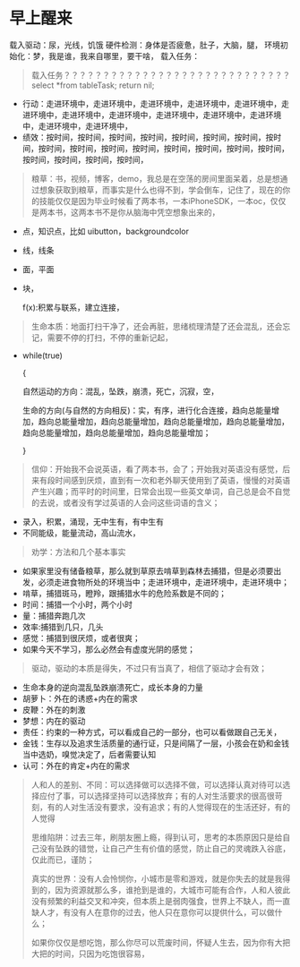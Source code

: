 # 早上醒来



载入驱动：尿，光线，饥饿 硬件检测：身体是否疲惫，肚子，大脑，腿， 环境初始化：梦，我是谁，我来自哪里，要干啥， 载入任务：

> 载入任务？？？？？？？？？？？？？？？？？？？？？？？？？？？？？ select \*from tableTask; return nil;

* 行动：走进环境中，走进环境中，走进环境中，走进环境中，走进环境中，走进环境中，走进环境中，走进环境中，走进环境中，走进环境中，走进环境中，走进环境中，走进环境中，
* 绩效：按时间，按时间，按时间，按时间，按时间，按时间，按时间，按时间，按时间，按时间，按时间，按时间，按时间，按时间，按时间，按时间，按时间，按时间，按时间，按时间，

> 粮草：书，视频，博客，demo，我总是在空荡的房间里面呆着，总是想通过想象获取到粮草，而事实是什么也得不到，学会倒车，记住了，现在的你的技能仅仅是因为毕业时候看了两本书，一本iPhoneSDK，一本oc，仅仅是两本书，这两本书不是你从脑海中凭空想象出来的，

* 点，知识点，比如 uibutton，backgroundcolor
* 线，线条
* 面，平面
* 块，

  f\(x\):积累与联系，建立连接，

> 生命本质：地面打扫干净了，还会再脏，思绪梳理清楚了还会混乱，还会忘记，需要不停的打扫，不停的重新记起，

* while\(true\)

  {

    自然运动的方向：混乱，坠跌，崩溃，死亡，沉寂，空，

    生命的方向\(与自然的方向相反\)：实，有序，进行化合连接，趋向总能量增加，趋向总能量增加，趋向总能量增加，趋向总能量增加，趋向总能量增加，趋向总能量增加，趋向总能量增加，趋向总能量增加；

  }

> 信仰：开始我不会说英语，看了两本书，会了；开始我对英语没有感觉，后来有段时间感到厌烦，直到有一次和老外聊天使用到了英语，慢慢的对英语产生兴趣；而平时的时间里，日常会出现一些英文单词，自己总是会不自觉的去说，或者没有学过英语的人会问这些词语的含义；

* 录入，积累，涌现，无中生有，有中生有
* 不同能级，能量流动，高山流水，

> 劝学：方法和几个基本事实

* 如果家里没有储备粮草，那么就到草原去啃草到森林去捕猎，但是必须要出发，必须走进食物所处的环境当中；走进环境中，走进环境中，走进环境中；
* 啃草，捕猎斑马，瞪羚，跟捕猎水牛的危险系数是不同的；
* 时间：捕猎一个小时，两个小时
* 量：捕猎奔跑几次
* 效率:捕猎到几只，几头
* 感觉：捕猎到很厌烦，或者很爽；
* 如果今天不学习，那么必然会有虚度光阴的感觉；

> 驱动，驱动的本质是得失，不过只有当真了，相信了驱动才会有效；

* 生命本身的逆向混乱坠跌崩溃死亡，成长本身的力量
* 胡萝卜：外在的诱惑+内在的需求
* 皮鞭：外在的刺激
* 梦想：内在的驱动
* 责任：约束的一种方式，可以看成自己的一部分，也可以看做跟自己无关，
* 金钱：生存以及追求生活质量的通行证，只是间隔了一层，小孩会在奶和金钱当中选奶，嗅觉决定了，后者需要认知
* 认可：外在的肯定+内在的需求

> 人和人的差别、不同：可以选择做可以选择不做，可以选择认真对待可以选择应付了事，可以选择坚持可以选择放弃；有的人对生活要求的很高很苛刻，有的人对生活没有要求，没有追求；有的人觉得现在的生活还好，有的人觉得
>
> 思维陷阱：过去三年，刷朋友圈上瘾，得到认可，思考的本质原因只是给自己没有坠跌的错觉，让自己产生有价值的感觉，防止自己的灵魂跌入谷底，仅此而已，谨防；
>
> 真实的世界：没有人会怜悯你，小城市是零和游戏，就是你失去的就是我得到的，因为资源就那么多，谁抢到是谁的，大城市可能有合作，人和人彼此没有频繁的利益交叉和冲突，但本质上是弱肉强食，世界上不缺人，而一直缺人才，有没有人在意你的过去，他人只在意你可以提供什么，可以做什么；
>
> 如果你仅仅是想吃饱，那么你尽可以荒废时间，怀疑人生去，因为你有大把大把的时间，只因为吃饱很容易，

